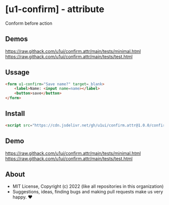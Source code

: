 # [u1-confirm] - attribute
Conform before action

## Demos

https://raw.githack.com/u1ui/confirm.attr/main/tests/minimal.html  
https://raw.githack.com/u1ui/confirm.attr/main/tests/test.html

## Ussage

```html
<form u1-confirm="Save name?" target=_blank>
    <label>Name: <input name=name></label>
    <button>save</button>
</form>
```

## Install

```html
<script src="https://cdn.jsdelivr.net/gh/u1ui/confirm.attr@1.0.0/confirm.min.js" type=module>
```

## Demo

https://raw.githack.com/u1ui/confirm.attr/main/tests/minimal.html  
https://raw.githack.com/u1ui/confirm.attr/main/tests/test.html  

## About

- MIT License, Copyright (c) 2022 <u1> (like all repositories in this organization) <br>
- Suggestions, ideas, finding bugs and making pull requests make us very happy. ♥

